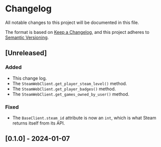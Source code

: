 # Changelog

All notable changes to this project will be documented in this file.

The format is based on [Keep a Changelog](https://keepachangelog.com/en/1.0.0/),
and this project adheres to [Semantic Versioning](https://semver.org/spec/v2.0.0.html).

## [Unreleased]

### Added

- This change log.
- The `SteamWebClient.get_player_steam_level()` method.
- The `SteamWebClient.get_player_badges()` method.
- The `SteamWebClient.get_games_owned_by_user()` method.

### Fixed

- The `BaseClient.steam_id` attribute is now an `int`, which is what
  Steam returns itself from its API.

## [0.1.0] - 2024-01-07
